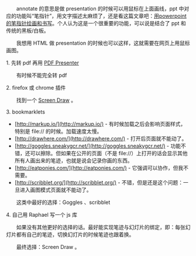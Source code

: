 　　annotate 的意思是做 presentation 的时候可以用鼠标在上面画线，ppt 中对应的功能叫“笔指针”，用文字描述太麻烦了，还是看这篇文章吧：[用powerpoint的笔指针绘画和书写](http://www.360doc.com/content/10/0406/11/927278_21802293.shtml)。个人认为这是一个很重要的功能，可以说是结合了 ppt 和传统的黑板/白板。

　　我想用 HTML 做 presentation 的时候也可以这样，这就需要在网页上用鼠标画图。

1\. 先转 pdf 再用 [PDF Presenter](http://sourceforge.net/projects/pdfpresenter/)

　　有时候不能完全转 pdf

2\. firefox 或 chrome 插件

　　找到一个 [Screen Draw](https://addons.mozilla.org/en-US/firefox/addon/screen-draw/) 。

3\. bookmarklets

* [http://markup.io/](http://markup.io/) - 有时候加载之后会影响页面样式，特别是 file:// 的时候。加载速度太慢。
* [http://drawhere.com/](http://drawhere.com/) - 打开后页面就不能动了。
* [http://goggles.sneakygcr.net/](http://goggles.sneakygcr.net/) - 功能不错，还可以擦除。但如果在公开的页面（不是 file://）上打开的话会显示其他所有人画出来的笔迹，也就是说会记录你画的东西。
* [http://eatponies.com/](http://eatponies.com/) - 它强调可以协作，但我不需要。
* [http://scribblet.org/](http://scribblet.org/) - 不错，但是还是这个问题：一旦进入画图模式页面就不能动了。

　　这类中最好的选择：Goggles 、scribblet

4\. 自己用 Raphael 写一个 js 库

　　如果没有其他更好的选择的话。最好能实现笔迹与幻灯片的绑定，即：每张幻灯片都有自己的笔迹，切换幻灯片的时候笔迹也跟着换。

　　最终选择：Screen Draw 。
